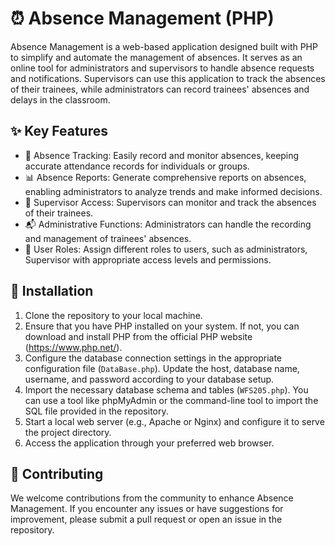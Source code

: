 # ⏰ Absence Management (PHP)

Absence Management is a web-based application designed  built with PHP to simplify and automate the management of absences. It serves as an online tool for administrators and supervisors to handle absence requests and notifications.
Supervisors can use this application to track the absences of their trainees, while administrators can record trainees' absences and delays in the classroom.

## ✨ Key Features

- 📝 Absence Tracking: Easily record and monitor absences, keeping accurate attendance records for individuals or groups.
- 📊 Absence Reports: Generate comprehensive reports on absences, enabling administrators to analyze trends and make informed decisions.
- 📅 Supervisor Access: Supervisors can monitor and track the absences of their trainees.
- 📬 Administrative Functions: Administrators can handle the recording and management of trainees' absences.
- 👥 User Roles: Assign different roles to users, such as administrators, Supervisor with appropriate access levels and permissions.

## 🚀 Installation

1. Clone the repository to your local machine.
2. Ensure that you have PHP installed on your system. If not, you can download and install PHP from the official PHP website (https://www.php.net/).
3. Configure the database connection settings in the appropriate configuration file (`DataBase.php`). Update the host, database name, username, and password according to your database setup.
4. Import the necessary database schema and tables (`WFS205.php`). You can use a tool like phpMyAdmin or the command-line tool to import the SQL file provided in the repository.
5. Start a local web server (e.g., Apache or Nginx) and configure it to serve the project directory.
6. Access the application through your preferred web browser.

## 🤝 Contributing

We welcome contributions from the community to enhance Absence Management. If you encounter any issues or have suggestions for improvement, please submit a pull request or open an issue in the repository.

